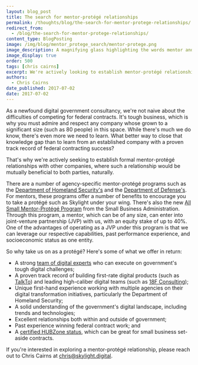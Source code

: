 ```yaml
---
layout: blog_post
title: The search for mentor-protégé relationships
permalink: /thoughts/blog/the-search-for-mentor-protege-relationships/
redirect_from:
  - /blog/the-search-for-mentor-protege-relationships/
content_type: BlogPosting
image: /img/blog/mentor_protege_search/mentor-protege.png
image_description: A magnifying glass highlighting the words mentor and protégé.
image_display: true
order: 500
tags: [chris cairns]
excerpt: We're actively looking to establish mentor-protégé relationships with companies interested in joint, ongoing pursuit of digital project opportunities.
authors:
  - Chris Cairns
date_published: 2017-07-02
date: 2017-07-02
---
```

As a newfound digital government consultancy, we're not naive about the difficulties of competing for federal contracts. It's tough business, which is why you must admire and respect any company whose grown to a significant size (such as 80 people) in this space. While there's much we do know, there's even more we need to learn. What better way to close that knowledge gap than to learn from an established company with a proven track record of federal contracting success?

That's why we're actively seeking to establish formal mentor-protégé relationships with other companies, where such a relationship would be mutually beneficial to both parties, naturally.

There are a number of agency-specific mentor-protégé programs such as the <a href="https://www.dhs.gov/mentor-protege-program">Department of Homeland Security's</a> and the <a href="http://www.acq.osd.mil/osbp/sb/programs/mpp/participate.shtml">Department of Defense's</a>. For mentors, these programs offer a number of benefits to encourage you to take a protégé such as Skylight under your wing. There's also the new <a href="https://www.sba.gov/contracting/government-contracting-programs/all-small-mentor-protege-program">All Small Mentor-Protégé Program</a> from the Small Business Administration. Through this program, a mentor, which can be of any size, can enter into joint-venture partnership (JVP) with us, with an equity stake of up to 40%. One of the advantages of operating as a JVP under this program is that we can leverage our respective capabilities, past performance experience, and socioeconomic status as one entity.

So why take us on as a protégé? Here's some of what we offer in return:

- A strong [team of digital experts](/company/about/#meet-the-team) who can execute on government's tough digital challenges;
- A proven track record of building first-rate digital products (such as [TalkTo](/work/experience/talkto/)) and leading high-caliber digital teams (such as [18F Consulting](/work/experience/18f-consulting/));
- Unique first-hand experience working with multiple agencies on their digital transformation initiatives, particularly the Department of Homeland Security;
- A solid understanding of the government's digital landscape, including trends and technologies;
- Excellent relationships both within and outside of government;
- Past experience winning federal contract work; and
- A <a href="https://www.sba.gov/contracting/government-contracting-programs/hubzone-program">
certified HUBZone status</a>, which can be great for small business set-aside contracts.

If you're interested in exploring a mentor-protégé relationship, please reach out to Chris Cairns at <a href="mailto:chris@skylight.digital">chris@skylight.digital</a>.
